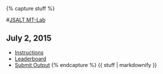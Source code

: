 {% capture stuff %}

#<a href="{{site.baseurl}}" id="home">JSALT MT-Lab</a>

## July 2, 2015

 * [Instructions](/jsalt-mtlab/index.html)
 * [Leaderboard](/jsalt-mtlab/leaderboard.html)
 * [Submit Output](/jsalt-mtlab/upload.html)
{% endcapture %}
{{ stuff | markdownify }}
